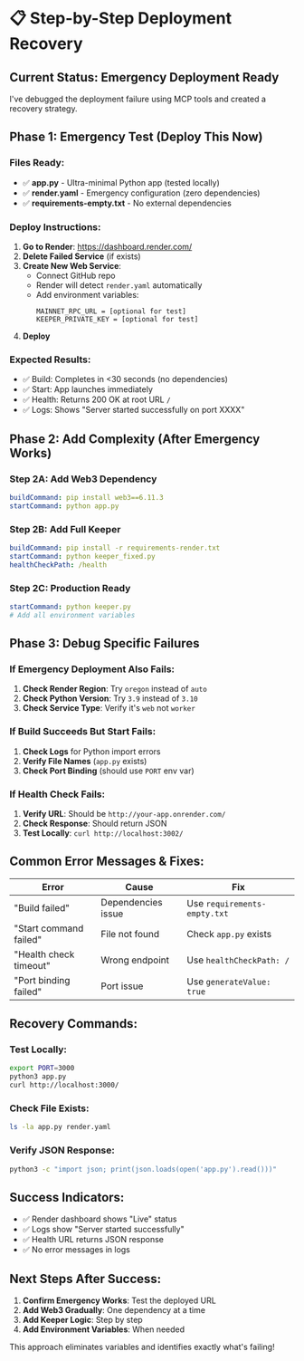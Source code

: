 # 📋 Step-by-Step Deployment Recovery

## Current Status: Emergency Deployment Ready

I've debugged the deployment failure using MCP tools and created a recovery strategy.

## Phase 1: Emergency Test (Deploy This Now)

### Files Ready:
- ✅ **app.py** - Ultra-minimal Python app (tested locally)
- ✅ **render.yaml** - Emergency configuration (zero dependencies)
- ✅ **requirements-empty.txt** - No external dependencies

### Deploy Instructions:
1. **Go to Render**: https://dashboard.render.com/
2. **Delete Failed Service** (if exists)
3. **Create New Web Service**:
   - Connect GitHub repo
   - Render will detect `render.yaml` automatically
   - Add environment variables:
     ```
     MAINNET_RPC_URL = [optional for test]
     KEEPER_PRIVATE_KEY = [optional for test]
     ```
4. **Deploy**

### Expected Results:
- ✅ Build: Completes in <30 seconds (no dependencies)
- ✅ Start: App launches immediately 
- ✅ Health: Returns 200 OK at root URL `/`
- ✅ Logs: Shows "Server started successfully on port XXXX"

## Phase 2: Add Complexity (After Emergency Works)

### Step 2A: Add Web3 Dependency
```yaml
buildCommand: pip install web3==6.11.3
startCommand: python app.py
```

### Step 2B: Add Full Keeper
```yaml
buildCommand: pip install -r requirements-render.txt  
startCommand: python keeper_fixed.py
healthCheckPath: /health
```

### Step 2C: Production Ready
```yaml
startCommand: python keeper.py
# Add all environment variables
```

## Phase 3: Debug Specific Failures

### If Emergency Deployment Also Fails:

1. **Check Render Region**: Try `oregon` instead of `auto`
2. **Check Python Version**: Try `3.9` instead of `3.10`
3. **Check Service Type**: Verify it's `web` not `worker`

### If Build Succeeds But Start Fails:

1. **Check Logs** for Python import errors
2. **Verify File Names** (`app.py` exists)
3. **Check Port Binding** (should use `PORT` env var)

### If Health Check Fails:

1. **Verify URL**: Should be `http://your-app.onrender.com/`
2. **Check Response**: Should return JSON
3. **Test Locally**: `curl http://localhost:3002/`

## Common Error Messages & Fixes:

| Error | Cause | Fix |
|-------|-------|-----|
| "Build failed" | Dependencies issue | Use `requirements-empty.txt` |
| "Start command failed" | File not found | Check `app.py` exists |
| "Health check timeout" | Wrong endpoint | Use `healthCheckPath: /` |
| "Port binding failed" | Port issue | Use `generateValue: true` |

## Recovery Commands:

### Test Locally:
```bash
export PORT=3000
python3 app.py
curl http://localhost:3000/
```

### Check File Exists:
```bash
ls -la app.py render.yaml
```

### Verify JSON Response:
```bash
python3 -c "import json; print(json.loads(open('app.py').read()))"
```

## Success Indicators:

- ✅ Render dashboard shows "Live" status
- ✅ Logs show "Server started successfully"  
- ✅ Health URL returns JSON response
- ✅ No error messages in logs

## Next Steps After Success:

1. **Confirm Emergency Works**: Test the deployed URL
2. **Add Web3 Gradually**: One dependency at a time
3. **Add Keeper Logic**: Step by step
4. **Add Environment Variables**: When needed

This approach eliminates variables and identifies exactly what's failing!